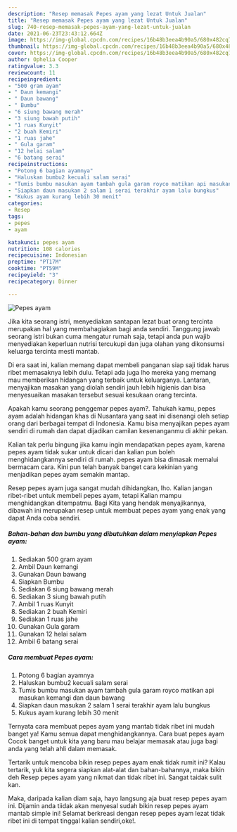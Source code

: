 ```yaml
---
description: "Resep memasak Pepes ayam yang lezat Untuk Jualan"
title: "Resep memasak Pepes ayam yang lezat Untuk Jualan"
slug: 740-resep-memasak-pepes-ayam-yang-lezat-untuk-jualan
date: 2021-06-23T23:43:12.664Z
image: https://img-global.cpcdn.com/recipes/16b48b3eea4b90a5/680x482cq70/pepes-ayam-foto-resep-utama.jpg
thumbnail: https://img-global.cpcdn.com/recipes/16b48b3eea4b90a5/680x482cq70/pepes-ayam-foto-resep-utama.jpg
cover: https://img-global.cpcdn.com/recipes/16b48b3eea4b90a5/680x482cq70/pepes-ayam-foto-resep-utama.jpg
author: Ophelia Cooper
ratingvalue: 3.3
reviewcount: 11
recipeingredient:
- "500 gram ayam"
- " Daun kemangi"
- " Daun bawang"
- " Bumbu"
- "6 siung bawang merah"
- "3 siung bawah putih"
- "1 ruas Kunyit"
- "2 buah Kemiri"
- "1 ruas jahe"
- " Gula garam"
- "12 helai salam"
- "6 batang serai"
recipeinstructions:
- "Potong 6 bagian ayamnya"
- "Haluskan bumbu2 kecuali salam serai"
- "Tumis bumbu masukan ayam tambah gula garam royco matikan api masukan kemangi dan daun bawang"
- "Siapkan daun masukan 2 salam 1 serai terakhir ayam lalu bungkus"
- "Kukus ayam kurang lebih 30 menit"
categories:
- Resep
tags:
- pepes
- ayam

katakunci: pepes ayam 
nutrition: 108 calories
recipecuisine: Indonesian
preptime: "PT17M"
cooktime: "PT59M"
recipeyield: "3"
recipecategory: Dinner

---
```



![Pepes ayam](https://img-global.cpcdn.com/recipes/16b48b3eea4b90a5/680x482cq70/pepes-ayam-foto-resep-utama.jpg)

Jika kita seorang istri, menyediakan santapan lezat buat orang tercinta merupakan hal yang membahagiakan bagi anda sendiri. Tanggung jawab seorang istri bukan cuma mengatur rumah saja, tetapi anda pun wajib menyediakan keperluan nutrisi tercukupi dan juga olahan yang dikonsumsi keluarga tercinta mesti mantab.

Di era  saat ini, kalian memang dapat membeli panganan siap saji tidak harus ribet memasaknya lebih dulu. Tetapi ada juga lho mereka yang memang mau memberikan hidangan yang terbaik untuk keluarganya. Lantaran, menyajikan masakan yang diolah sendiri jauh lebih higienis dan bisa menyesuaikan masakan tersebut sesuai kesukaan orang tercinta. 



Apakah kamu seorang penggemar pepes ayam?. Tahukah kamu, pepes ayam adalah hidangan khas di Nusantara yang saat ini disenangi oleh setiap orang dari berbagai tempat di Indonesia. Kamu bisa menyajikan pepes ayam sendiri di rumah dan dapat dijadikan camilan kesenanganmu di akhir pekan.

Kalian tak perlu bingung jika kamu ingin mendapatkan pepes ayam, karena pepes ayam tidak sukar untuk dicari dan kalian pun boleh menghidangkannya sendiri di rumah. pepes ayam bisa dimasak memalui bermacam cara. Kini pun telah banyak banget cara kekinian yang menjadikan pepes ayam semakin mantap.

Resep pepes ayam juga sangat mudah dihidangkan, lho. Kalian jangan ribet-ribet untuk membeli pepes ayam, tetapi Kalian mampu menghidangkan ditempatmu. Bagi Kita yang hendak menyajikannya, dibawah ini merupakan resep untuk membuat pepes ayam yang enak yang dapat Anda coba sendiri.

<!--inarticleads1-->

##### Bahan-bahan dan bumbu yang dibutuhkan dalam menyiapkan Pepes ayam:

1. Sediakan 500 gram ayam
1. Ambil  Daun kemangi
1. Gunakan  Daun bawang
1. Siapkan  Bumbu
1. Sediakan 6 siung bawang merah
1. Sediakan 3 siung bawah putih
1. Ambil 1 ruas Kunyit
1. Sediakan 2 buah Kemiri
1. Sediakan 1 ruas jahe
1. Gunakan  Gula garam
1. Gunakan 12 helai salam
1. Ambil 6 batang serai




<!--inarticleads2-->

##### Cara membuat Pepes ayam:

1. Potong 6 bagian ayamnya
1. Haluskan bumbu2 kecuali salam serai
1. Tumis bumbu masukan ayam tambah gula garam royco matikan api masukan kemangi dan daun bawang
1. Siapkan daun masukan 2 salam 1 serai terakhir ayam lalu bungkus
1. Kukus ayam kurang lebih 30 menit




Ternyata cara membuat pepes ayam yang mantab tidak ribet ini mudah banget ya! Kamu semua dapat menghidangkannya. Cara buat pepes ayam Cocok banget untuk kita yang baru mau belajar memasak atau juga bagi anda yang telah ahli dalam memasak.

Tertarik untuk mencoba bikin resep pepes ayam enak tidak rumit ini? Kalau tertarik, yuk kita segera siapkan alat-alat dan bahan-bahannya, maka bikin deh Resep pepes ayam yang nikmat dan tidak ribet ini. Sangat taidak sulit kan. 

Maka, daripada kalian diam saja, hayo langsung aja buat resep pepes ayam ini. Dijamin anda tiidak akan menyesal sudah bikin resep pepes ayam mantab simple ini! Selamat berkreasi dengan resep pepes ayam lezat tidak ribet ini di tempat tinggal kalian sendiri,oke!.

